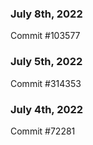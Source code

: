 ### July 8th, 2022

Commit #103577

### July 5th, 2022

Commit #314353


### July 4th, 2022

Commit #72281
